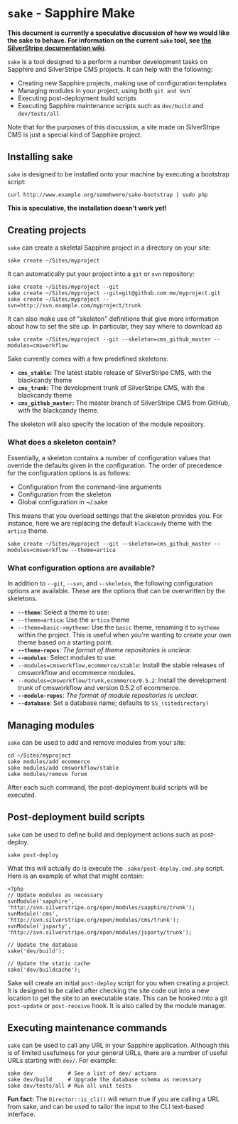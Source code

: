 `sake` - Sapphire Make
======================

**This document is currently a speculative discussion of how we would like the sake to behave.  For information on the current `sake` tool, see [the SilverStripe documentation wiki](http://doc.silverstripe.org/doku.php?id=sake)**.

`sake` is a tool designed to a perform a number development tasks on Sapphire and SilverStripe CMS projects.  It can help with the following:

 * Creating new Sapphire projects, making use of configuration templates
 * Managing modules in your project, using both `git and `svn`
 * Executing post-deployment build scripts
 * Executing Sapphire maintenance scripts such as `dev/build` and `dev/tests/all`

Note that for the purposes of this discussion, a site made on SilverStripe CMS is just a special kind of Sapphire project.

Installing sake
---------------

`sake` is designed to be installed onto your machine by executing a bootstrap script:

	curl http://www.example.org/somehwere/sake-bootstrap | sudo php
	
**This is speculative, the installation doesn't work yet!**

Creating projects
-----------------

`sake` can create a skeletal Sapphire project in a directory on your site:

	sake create ~/Sites/myproject
	
It can automatically put your project into a `git` or `svn` repository:

	sake create ~/Sites/myproject --git
	sake create ~/Sites/myproject --git=git@github.com:me/myproject.git 
	sake create ~/Sites/myproject --svn=http://svn.example.com/myproject/trunk

It can also make use of "skeleton" definitions that give more information about how to set the site up.  In particular, they say where to download ap

	sake create ~/Sites/myproject --git --skeleton=cms_github_master --modules=cmsworkflow

Sake currently comes with a few predefined skeletons:

 * **`cms_stable`:** The latest stable release of SilverStripe CMS, with the blackcandy theme
 * **`cms_trunk`:** The development trunk of SilverStripe CMS, with the blackcandy theme
 * **`cms_github_master`:** The master branch of SilverStripe CMS from GitHub, with the blackcandy theme.

The skeleton will also specify the location of the module repository.

### What does a skeleton contain?

Essentially, a skeleton contains a number of configuration values that override the defaults given in the configuration.  The order of precedence for the configuration options is as follows:

 * Configuration from the command-line arguments
 * Configuration from the skeleton
 * Global configuration in ~/.sake

This means that you overload settings that the skeleton provides you.  For instance, here we are replacing the default `blackcandy` theme with the `artica` theme.

	sake create ~/Sites/myproject --git --skeleton=cms_github_master --modules=cmsworkflow --theme=artica

### What configuration options are available?

In addition to `--git`, `--svn`, and `--skeleton`, the following configuration options are available.  These are the options that can be overwritten by the skeletons.

 * **`--theme`**: Select a theme to use:
  * `--theme=artica`: Use the `artica` theme
  * `--theme=basic->mytheme`: Use the `basic` theme, renaming it to `mytheme` within the project.  This is useful when you're wanting to create your own theme based on a starting point.
 * **`--theme-repos`**: _The format of theme repositories is unclear._
 * **`--modules`**: Select modules to use. 
  * `--modules=cmsworkflow,ecommerce/stable`: Install the stable releases of cmsworkflow and ecommerce modules.
  * `--modules=cmsworkflow/trunk,ecommerce/0.5.2`: Install the development trunk of cmsworkflow and version 0.5.2 of ecommerce.
 * **`--module-repos`**: _The format of module repositories is unclear._
 * **`--database`**: Set a database name; defaults to `SS_(sitedirectory)`

Managing modules
----------------

`sake` can be used to add and remove modules from your site:

	cd ~/Sites/myproject
	sake modules/add ecommerce
	sake modules/add cmsworkflow/stable
	sake modules/remove forum
	
After each such command, the post-deployment build scripts will be executed.
	
Post-deployment build scripts
-----------------------------

`sake` can be used to define build and deployment actions such as post-deploy.

	sake post-deploy
	
What this will actually do is execute the `.sake/post-deploy.cmd.php` script.  Here is an example of what that might contain:

	<?php
	// Update modules as necessary
	svnModule('sapphire', 'http://svn.silverstripe.org/open/modules/sapphire/trunk');
	svnModule('cms', 'http://svn.silverstripe.org/open/modules/cms/trunk');
	svnModule('jsparty', 'http://svn.silverstripe.org/open/modules/jsparty/trunk');
	
	// Update the database
	sake('dev/build');
	
	// Update the static cache
	sake('dev/buildcache');

Sake will create an initial `post-deploy` script for you when creating a project.  It is designed to be called after checking the site code out into a new location to get the site to an executable state.  This can be hooked into a git `post-update` or `post-receive` hook.  It is also called by the module manager.
	
Executing maintenance commands
------------------------------

`sake` can be used to call any URL in your Sapphire application.  Although this is of limited usefulness for your general URLs, there are a number of useful URLs starting with `dev/`.  For example:

	sake dev           # See a list of dev/ actions
	sake dev/build     # Upgrade the database schema as necessary
	sake dev/tests/all # Run all unit tests
	
**Fun fact:** The `Director::is_cli()` will return true if you are calling a URL from sake, and can be used to tailor the input to the CLI text-based interface.